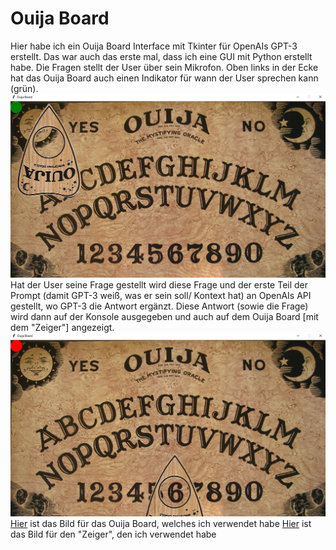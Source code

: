 # Ouija Board
Hier habe ich ein Ouija Board Interface mit Tkinter für OpenAIs GPT-3 erstellt. Das war auch das erste mal, dass ich 
eine GUI mit Python erstellt habe. Die Fragen stellt der User über sein Mikrofon. Oben links in der Ecke hat das Ouija Board auch einen Indikator für wann der User sprechen kann (grün).
![](Images/ouija_board.png)
Hat der User seine Frage gestellt wird diese Frage und der erste Teil der Prompt (damit GPT-3 weiß, was er sein soll/ Kontext hat) an OpenAIs API gestellt, wo GPT-3
die Antwort ergänzt. Diese Antwort (sowie die Frage) wird dann auf der Konsole ausgegeben und auch auf dem Ouija Board [mit dem "Zeiger"] angezeigt.
![](Images/ouija_board_answer.png)
[Hier](https://edtimes.in/wp-content/uploads/2019/12/06B9F065-6858-48B2-A8EC-5E7A32634BCA.jpeg) ist das Bild für das Ouija Board, welches ich verwendet habe
[Hier](https://spencers.scene7.com/is/image/Spencers/01515006-a?$Detail$) ist das Bild für den "Zeiger", den ich verwendet habe
